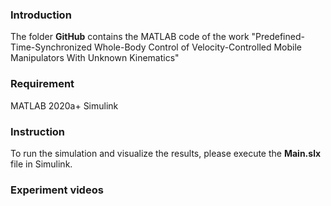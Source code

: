 ### Introduction
The folder **GitHub** contains the MATLAB code of the work "Predefined-Time-Synchronized Whole-Body Control of Velocity-Controlled Mobile Manipulators With Unknown Kinematics"

### Requirement
MATLAB 2020a+
Simulink

### Instruction
To run the simulation and visualize the results, please execute the **Main.slx** file in Simulink.

### Experiment videos
